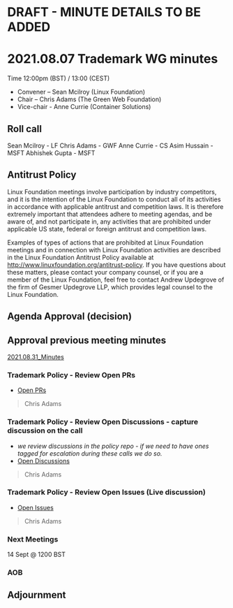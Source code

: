 # DRAFT - MINUTE DETAILS TO BE ADDED

# 2021.08.07 Trademark WG minutes

Time 12:00pm (BST) / 13:00 (CEST)

- Convener –  Sean Mcilroy (Linux Foundation)
- Chair – Chris Adams (The Green Web Foundation)
- Vice-chair - Anne Currie (Container Solutions)
  
## Roll call

Sean Mcilroy - LF
Chris Adams - GWF
Anne Currie - CS
Asim Hussain - MSFT
Abhishek Gupta - MSFT

## Antitrust Policy
Linux Foundation meetings involve participation by industry competitors, and it is the intention of the Linux Foundation to conduct all of its activities in accordance with applicable antitrust and competition laws. It is therefore extremely important that attendees adhere to meeting agendas, and be aware of, and not participate in, any activities that are prohibited under applicable US state, federal or foreign antitrust and competition laws.

Examples of types of actions that are prohibited at Linux Foundation meetings and in connection with Linux Foundation activities are described in the Linux Foundation Antitrust Policy available at http://www.linuxfoundation.org/antitrust-policy. If you have questions about these matters, please contact your company counsel, or if you are a member of the Linux Foundation, feel free to contact Andrew Updegrove of the firm of Gesmer Updegrove LLP, which provides legal counsel to the Linux Foundation.
  
## Agenda Approval (decision) 
  
## Approval previous meeting minutes

[2021.08.31_Minutes](https://github.com/Green-Software-Foundation/trademark_wg/blob/main/Agenda_Minutes/2021.08.31_minutes.md)


### Trademark Policy - Review Open PRs 
- [Open PRs](https://github.com/Green-Software-Foundation/trademark_policy/pulls)
> Chris Adams

### Trademark Policy - Review Open Discussions - capture discussion on the call
- _we review discussions in the policy repo - if we need to have ones tagged for escalation during these calls we do so._
- [Open Discussions](https://github.com/Green-Software-Foundation/trademark_policy/discussions)
> Chris Adams


### Trademark Policy - Review Open Issues (Live discussion)
- [Open Issues](https://github.com/Green-Software-Foundation/trademark_policy/issues)
> Chris Adams



### Next Meetings
14 Sept @ 1200 BST

### AOB

## Adjournment
